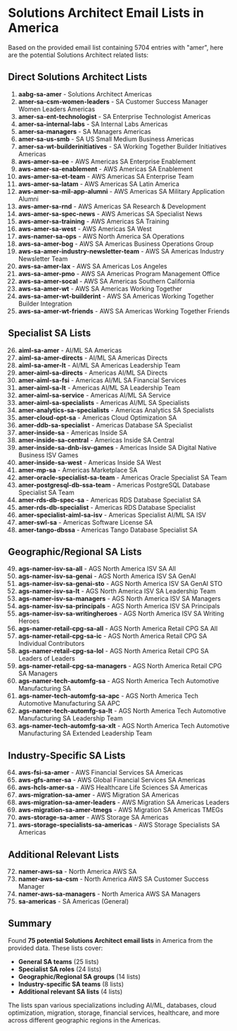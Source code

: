 # Solutions Architect Email Lists in America

Based on the provided email list containing 5704 entries with "amer", here are the potential Solutions Architect related lists:

## Direct Solutions Architect Lists

1. **aabg-sa-amer** - Solutions Architect Americas
2. **amer-sa-csm-women-leaders** - SA Customer Success Manager Women Leaders Americas
3. **amer-sa-ent-technologist** - SA Enterprise Technologist Americas
4. **amer-sa-internal-labs** - SA Internal Labs Americas
5. **amer-sa-managers** - SA Managers Americas
6. **amer-sa-us-smb** - SA US Small Medium Business Americas
7. **amer-sa-wt-builderinitiatives** - SA Working Together Builder Initiatives Americas
8. **aws-amer-sa-ee** - AWS Americas SA Enterprise Enablement
9. **aws-amer-sa-enablement** - AWS Americas SA Enablement
10. **aws-amer-sa-et-team** - AWS Americas SA Enterprise Team
11. **aws-amer-sa-latam** - AWS Americas SA Latin America
12. **aws-amer-sa-mil-app-alumni** - AWS Americas SA Military Application Alumni
13. **aws-amer-sa-rnd** - AWS Americas SA Research & Development
14. **aws-amer-sa-spec-news** - AWS Americas SA Specialist News
15. **aws-amer-sa-training** - AWS Americas SA Training
16. **aws-amer-sa-west** - AWS Americas SA West
17. **aws-namer-sa-ops** - AWS North America SA Operations
18. **aws-sa-amer-bog** - AWS SA Americas Business Operations Group
19. **aws-sa-amer-industry-newsletter-team** - AWS SA Americas Industry Newsletter Team
20. **aws-sa-amer-lax** - AWS SA Americas Los Angeles
21. **aws-sa-amer-pmo** - AWS SA Americas Program Management Office
22. **aws-sa-amer-socal** - AWS SA Americas Southern California
23. **aws-sa-amer-wt** - AWS SA Americas Working Together
24. **aws-sa-amer-wt-builderint** - AWS SA Americas Working Together Builder Integration
25. **aws-sa-amer-wt-friends** - AWS SA Americas Working Together Friends

## Specialist SA Lists

26. **aiml-sa-amer** - AI/ML SA Americas
27. **aiml-sa-amer-directs** - AI/ML SA Americas Directs
28. **aiml-sa-amer-lt** - AI/ML SA Americas Leadership Team
29. **amer-aiml-sa-directs** - Americas AI/ML SA Directs
30. **amer-aiml-sa-fsi** - Americas AI/ML SA Financial Services
31. **amer-aiml-sa-lt** - Americas AI/ML SA Leadership Team
32. **amer-aiml-sa-service** - Americas AI/ML SA Service
33. **amer-aiml-sa-specialists** - Americas AI/ML SA Specialists
34. **amer-analytics-sa-specialists** - Americas Analytics SA Specialists
35. **amer-cloud-opt-sa** - Americas Cloud Optimization SA
36. **amer-ddb-sa-specialist** - Americas Database SA Specialist
37. **amer-inside-sa** - Americas Inside SA
38. **amer-inside-sa-central** - Americas Inside SA Central
39. **amer-inside-sa-dnb-isv-games** - Americas Inside SA Digital Native Business ISV Games
40. **amer-inside-sa-west** - Americas Inside SA West
41. **amer-mp-sa** - Americas Marketplace SA
42. **amer-oracle-specialist-sa-team** - Americas Oracle Specialist SA Team
43. **amer-postgresql-db-ssa-team** - Americas PostgreSQL Database Specialist SA Team
44. **amer-rds-db-spec-sa** - Americas RDS Database Specialist SA
45. **amer-rds-db-specialist** - Americas RDS Database Specialist
46. **amer-specialist-aiml-sa-isv** - Americas Specialist AI/ML SA ISV
47. **amer-swl-sa** - Americas Software License SA
48. **amer-tango-dbssa** - Americas Tango Database Specialist SA

## Geographic/Regional SA Lists

49. **ags-namer-isv-sa-all** - AGS North America ISV SA All
50. **ags-namer-isv-sa-genai** - AGS North America ISV SA GenAI
51. **ags-namer-isv-sa-genai-sto** - AGS North America ISV SA GenAI STO
52. **ags-namer-isv-sa-lt** - AGS North America ISV SA Leadership Team
53. **ags-namer-isv-sa-managers** - AGS North America ISV SA Managers
54. **ags-namer-isv-sa-principals** - AGS North America ISV SA Principals
55. **ags-namer-isv-sa-writingheroes** - AGS North America ISV SA Writing Heroes
56. **ags-namer-retail-cpg-sa-all** - AGS North America Retail CPG SA All
57. **ags-namer-retail-cpg-sa-ic** - AGS North America Retail CPG SA Individual Contributors
58. **ags-namer-retail-cpg-sa-lol** - AGS North America Retail CPG SA Leaders of Leaders
59. **ags-namer-retail-cpg-sa-managers** - AGS North America Retail CPG SA Managers
60. **ags-namer-tech-automfg-sa** - AGS North America Tech Automotive Manufacturing SA
61. **ags-namer-tech-automfg-sa-apc** - AGS North America Tech Automotive Manufacturing SA APC
62. **ags-namer-tech-automfg-sa-lt** - AGS North America Tech Automotive Manufacturing SA Leadership Team
63. **ags-namer-tech-automfg-sa-xlt** - AGS North America Tech Automotive Manufacturing SA Extended Leadership Team

## Industry-Specific SA Lists

64. **aws-fsi-sa-amer** - AWS Financial Services SA Americas
65. **aws-gfs-amer-sa** - AWS Global Financial Services SA Americas
66. **aws-hcls-amer-sa** - AWS Healthcare Life Sciences SA Americas
67. **aws-migration-sa-amer** - AWS Migration SA Americas
68. **aws-migration-sa-amer-leaders** - AWS Migration SA Americas Leaders
69. **aws-migration-sa-amer-tmegs** - AWS Migration SA Americas TMEGs
70. **aws-storage-sa-amer** - AWS Storage SA Americas
71. **aws-storage-specialists-sa-americas** - AWS Storage Specialists SA Americas

## Additional Relevant Lists

72. **namer-aws-sa** - North America AWS SA
73. **namer-aws-sa-csm** - North America AWS SA Customer Success Manager
74. **namer-aws-sa-managers** - North America AWS SA Managers
75. **sa-americas** - SA Americas (General)

## Summary

Found **75 potential Solutions Architect email lists** in America from the provided data. These lists cover:

- **General SA teams** (25 lists)
- **Specialist SA roles** (24 lists) 
- **Geographic/Regional SA groups** (14 lists)
- **Industry-specific SA teams** (8 lists)
- **Additional relevant SA lists** (4 lists)

The lists span various specializations including AI/ML, databases, cloud optimization, migration, storage, financial services, healthcare, and more across different geographic regions in the Americas.